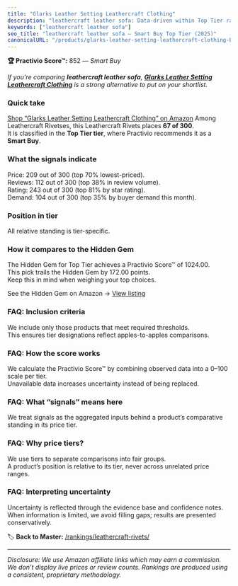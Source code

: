 ```yaml
---
title: "Glarks Leather Setting Leathercraft Clothing"
description: "leathercraft leather sofa: Data-driven within Top Tier ranking using the Practivio Score™. Positioned by quality, value, demand, findability, momentum."
keywords: ["leathercraft leather sofa"]
seo_title: "leathercraft leather sofa — Smart Buy Top Tier (2025)"
canonicalURL: "/products/glarks-leather-setting-leathercraft-clothing-B0C14PFB1M/"
---
```


**🏆 Practivio Score™:** 852 — _Smart Buy_


*If you're comparing **leathercraft leather sofa**, **[Glarks Leather Setting Leathercraft Clothing](https://www.amazon.com/dp/B0C14PFB1M?tag=practivio-20)** is a strong alternative to put on your shortlist.*
### Quick take
[Shop “Glarks Leather Setting Leathercraft Clothing” on Amazon](https://www.amazon.com/dp/B0C14PFB1M?tag=practivio-20)
Among Leathercraft Rivetses, this Leathercraft Rivets places **67 of 300**.  
It is classified in the **Top Tier tier**, where Practivio recommends it as a **Smart Buy**.

### What the signals indicate
Price: 209 out of 300 (top 70% lowest-priced).  
Reviews: 112 out of 300 (top 38% in review volume).  
Rating: 243 out of 300 (top 81% by star rating).  
Demand: 104 out of 300 (top 35% by buyer demand this month).

### Position in tier
All relative standing is tier-specific.

### How it compares to the Hidden Gem
The Hidden Gem for Top Tier achieves a Practivio Score™ of 1024.00.  
This pick trails the Hidden Gem by 172.00 points.  
Keep this in mind when weighing your top choices.  

See the Hidden Gem on Amazon → [View listing](https://www.amazon.com/dp/B09KRMD8RG?tag=practivio-20)

### FAQ: Inclusion criteria
We include only those products that meet required thresholds.  
This ensures tier designations reflect apples-to-apples comparisons.

### FAQ: How the score works
We calculate the Practivio Score™ by combining observed data into a 0–100 scale per tier.  
Unavailable data increases uncertainty instead of being replaced.

### FAQ: What “signals” means here
We treat signals as the aggregated inputs behind a product’s comparative standing in its price tier.

### FAQ: Why price tiers?
We use tiers to separate comparisons into fair groups.  
A product’s position is relative to its tier, never across unrelated price ranges.

### FAQ: Interpreting uncertainty
Uncertainty is reflected through the evidence base and confidence notes.  
When information is limited, we avoid filling gaps; results are presented conservatively.


🏷️ **Back to Master:** [/rankings/leathercraft-rivets/](/rankings/leathercraft-rivets/)

---
_Disclosure: We use Amazon affiliate links which may earn a commission. We don’t display live prices or review counts. Rankings are produced using a consistent, proprietary methodology._
